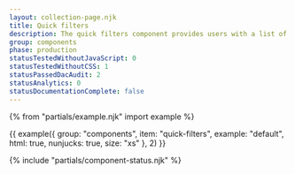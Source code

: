```yaml
---
layout: collection-page.njk
title: Quick filters
description: The quick filters component provides users with a list of links which act as a quick filter to content.
group: components
phase: production
statusTestedWithoutJavaScript: 0
statusTestedWithoutCSS: 1
statusPassedDacAudit: 2
statusAnalytics: 0
statusDocumentationComplete: false
---
```


{% from "partials/example.njk" import example %}

{{ example({ group: "components", item: "quick-filters", example: "default", html: true, nunjucks: true, size: "xs" }, 2) }}

{% include "partials/component-status.njk" %}
